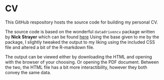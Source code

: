 # CV
This GitHub respository hosts the source code for building my personal CV.

The source code is based on the wonderful `datadrivencv` package written by **Nick Strayer** which can be found [here](https://github.com/nstrayer/datadrivencv)
Using the base given to me by the package, I slightly tweaked the output to my liking using the included CSS file and altered a bit of the R-markdown file.

The output can be viewed either by downloading the HTML and opening with the browser of your choosing. Or opening the PDF document.
Between the two, the HTML file has a bit more interactibility, however they both convey the same data. 
